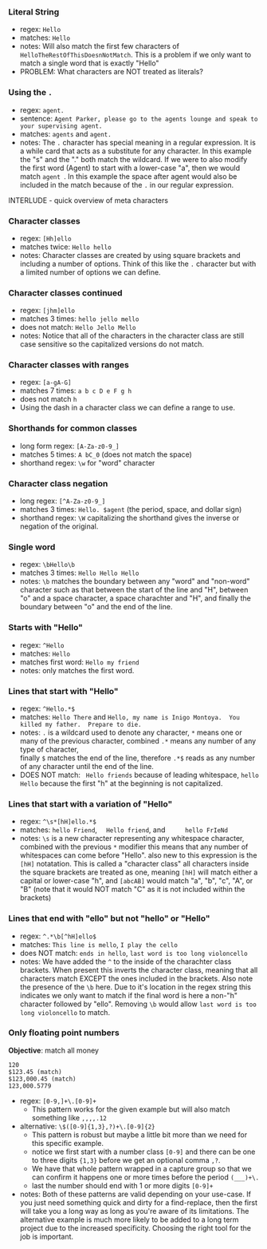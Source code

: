 ### Literal String
- regex: `Hello`
- matches: `Hello`
- notes:  Will also match the first few characters of `HelloTheRestOfThisDoesnNotMatch`.  This is a problem if we only want to match a single word that is exactly "Hello"
- PROBLEM:  What characters are NOT treated as literals?

### Using the `.`
- regex: `agent.`
- sentence: `Agent Parker, please go to the agents lounge and speak to your supervising agent.`
- matches: `agents` and `agent.`
- notes: The `.` character has special meaning in a regular expression.  It is a while card that acts as a substitute for any character.  In this example the "s" and the "." both match the wildcard.  If we were to also modify the first word (Agent) to start with a lower-case "a", then we would match `agent `.  In this example the space after agent would also be included in the match because of the `.` in our regular expression.

INTERLUDE - quick overview of meta characters

### Character classes
- regex: `[Hh]ello`
- matches twice: `Hello hello`
- notes: Character classes are created by using square brackets and including a number of options.  Think of this like the `.` character but with a limited number of options we can define.

### Character classes continued
- regex: `[jhm]ello`
- matches 3 times: `hello jello mello`
- does not match: `Hello Jello Mello`
- notes: Notice that all of the characters in the character class are still case sensitive so the capitalized versions do not match.

### Character classes with ranges
- regex: `[a-gA-G]`
- matches 7 times: `a b c D e F g h`
- does not match `h`
- Using the dash in a character class we can define a range to use.

### Shorthands for common classes
- long form regex: `[A-Za-z0-9_]`
- matches 5 times: `A bC_0` (does not match the space)
- shorthand regex: `\w` for "word" character

### Character class negation
- long regex: `[^A-Za-z0-9_]`
- matches 3 times: `Hello. $agent` (the period, space, and dollar sign)
- shorthand regex: `\W` capitalizing the shorthand gives the inverse or negation of the original.

### Single word
- regex: `\bHello\b`
- matches 3 times: `Hello Hello Hello`
- notes: `\b` matches the boundary between any "word" and "non-word" character such as that between the start of the line and "H", between "o" and a space character, a space charachter and "H", and finally the boundary between "o" and the end of the line.

### Starts with "Hello"
- regex: `^Hello`
- matches: `Hello`
- matches first word: `Hello my friend`
- notes: only matches the first word.

### Lines that start with "Hello"
- regex: `^Hello.*$`
- matches: `Hello There` and `Hello, my name is Inigo Montoya.  You killed my father.  Prepare to die.`
- notes: `.` is a wildcard used to denote any character, `*` means one or many of the previous character,  combined `.*` means any number of any type of character,  
finally `$` matches the end of the line,  therefore `.*$` reads as any number of any character until the end of the line.
- DOES NOT match: ` Hello friends` because of leading whitespace,  `hello Hello` because the first "h" at the beginning is not capitalized.

### Lines that start with a variation of "Hello"
- regex: `^\s*[hH]ello.*$`
- matches: `hello Friend`, `  Hello friend`, and `     hello FrIeNd`
- notes: `\s` is a new character representing any whitespace character, combined with the previous `*` modifier this means that any number of whitespaces can come before "Hello".
also new to this expression is the `[hH]` notatation.  This is called a "character class"  all characters inside the square brackets are treated as one, meaning `[hH]` will match
either a capital or lower-case "h", and `[abcAB]` would match "a", "b", "c", "A", or "B" (note that it would NOT match "C" as it is not included within the brackets)

### Lines that end with "ello" but not "hello" or "Hello"
- regex: `^.*\b[^hH]ello$`
- matches: `This line is mello`,  `I play the cello`
- does NOT match: `ends in hello`, `last word is too long violoncello`
- notes: We have added the `^` to the inside of the charachter class brackets.  When present this inverts the character class, meaning that all characters match 
EXCEPT the ones included in the brackets. Also note the presence of the `\b` here.  Due to it's location in the regex string this indicates we only want to match
if the final word is here a non-"h" character followed by "ello".  Removing `\b` would allow `last word is too long violoncello` to match.

### Only floating point numbers
**Objective**: match all money
```
120
$123.45 (match)
$123,000.45 (match)
123,000.5779
```
- regex: `[0-9,]+\.[0-9]+`
    - This pattern works for the given example but will also match something like `,,,,.12`
- alternative: `\$([0-9]{1,3},?)+\.[0-9]{2}`
    - This pattern is robust but maybe a little bit more than we need for this specific example.
    - notice we first start with a number class `[0-9]` and there can be one to three digits `{1,3}` before we get an optional comma `,?`.
    - We have that whole pattern wrapped in a capture group so that we can confirm it happens one or more times before the period `(___)+\.`
    - last the number should end with 1 or more digits `[0-9]+`
- notes:  Both of these patterns are valid depending on your use-case.  If you just need something quick and dirty for a find-replace, then the first will take you a long way as long as you're aware of its limitations.  The alternative example is much more likely to be added to a long term project due to the increased specificity. Choosing the right tool for the job is important.
